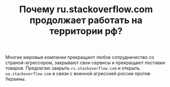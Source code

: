 ﻿---
title: "Почему ru.stackoverflow.com продолжает работать на территории рф?"
se.owner.user_id: 12123
se.owner.display_name: "Vadizar"
se.owner.link: "https://ru.meta.stackoverflow.com/users/12123/vadizar"
se.link: "https://ru.meta.stackoverflow.com/questions/12024/%d0%9f%d0%be%d1%87%d0%b5%d0%bc%d1%83-ru-stackoverflow-com-%d0%bf%d1%80%d0%be%d0%b4%d0%be%d0%bb%d0%b6%d0%b0%d0%b5%d1%82-%d1%80%d0%b0%d0%b1%d0%be%d1%82%d0%b0%d1%82%d1%8c-%d0%bd%d0%b0-%d1%82%d0%b5%d1%80%d1%80%d0%b8%d1%82%d0%be%d1%80%d0%b8%d0%b8-%d1%80%d1%84"
se.question_id: 12024
se.post_type: question
---
<p>Многие мировые компании прекращают любое сотрудничество со страной-агрессором, закрывают свои сервисы и прекращают поставки товаров. Предлагаю закрыть <code>ru.stackoverflow.com</code> и открыть <code>ua.stackoverflow.com</code> в связи с военной агрессией россии против Украины.</p>
